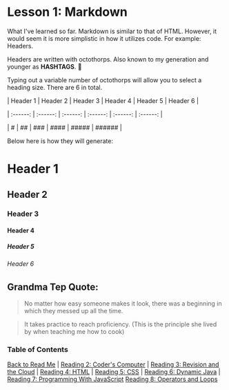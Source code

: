 # Lesson 1: Markdown

What I've learned so far. Markdown is similar to that of HTML. However,  it would seem it is more simplistic in how it utilizes code. For example: Headers.

Headers are written with octothorps. Also known to my generation and younger as **HASHTAGS**. :rofl:




Typing out a variable number of octothorps will allow you to select a heading size. There are 6 in total.




| Header 1 | Header 2 | Header 3 | Header 4 | Header 5 | Header 6 |

| :------: | :------: | :------: | :------: | :------: | :------: |

| #        | ##       | ###      | ####     | #####    | ######   |




Below here is how they will generate:




# Header 1

## Header 2

### Header 3

#### Header  4

##### Header 5

###### Header 6




## Grandma Tep Quote:

>No matter how easy someone makes it look, there was a beginning in which they messed up all the time. 

>It takes practice to reach proficiency. (This is the principle she lived by when teaching me how to cook)



### Table of Contents



[Back to Read Me](README.md) |
[Reading 2: Coder's Computer](coderscomputer.md) |
[Reading 3: Revision and the Cloud](revisionandthecloud.md) |
[Reading 4: HTML](html.md) |
[Reading 5: CSS](css.md) |
[Reading 6: Dynamic Java](dynamicjavascript.md) |
[Reading 7: Programming With JavaScript](programmingjavascript.md)
[Reading 8: Operators and Loops](operatorsandloops.md)